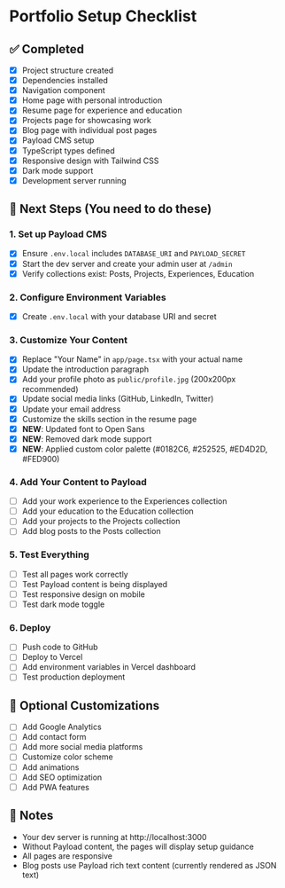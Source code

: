 # Portfolio Setup Checklist

## ✅ Completed
- [x] Project structure created
- [x] Dependencies installed
- [x] Navigation component
- [x] Home page with personal introduction
- [x] Resume page for experience and education
- [x] Projects page for showcasing work
- [x] Blog page with individual post pages
- [x] Payload CMS setup
- [x] TypeScript types defined
- [x] Responsive design with Tailwind CSS
- [x] Dark mode support
- [x] Development server running

## 🚀 Next Steps (You need to do these)

### 1. Set up Payload CMS
- [x] Ensure `.env.local` includes `DATABASE_URI` and `PAYLOAD_SECRET`
- [x] Start the dev server and create your admin user at `/admin`
- [x] Verify collections exist: Posts, Projects, Experiences, Education

### 2. Configure Environment Variables
- [x] Create `.env.local` with your database URI and secret

### 3. Customize Your Content
- [x] Replace "Your Name" in `app/page.tsx` with your actual name
- [x] Update the introduction paragraph
- [x] Add your profile photo as `public/profile.jpg` (200x200px recommended)
- [x] Update social media links (GitHub, LinkedIn, Twitter)
- [x] Update your email address
- [x] Customize the skills section in the resume page
- [x] **NEW**: Updated font to Open Sans
- [x] **NEW**: Removed dark mode support
- [x] **NEW**: Applied custom color palette (#0182C6, #252525, #ED4D2D, #FED900)

### 4. Add Your Content to Payload
- [ ] Add your work experience to the Experiences collection
- [ ] Add your education to the Education collection
- [ ] Add your projects to the Projects collection
- [ ] Add blog posts to the Posts collection

### 5. Test Everything
- [ ] Test all pages work correctly
- [ ] Test Payload content is being displayed
- [ ] Test responsive design on mobile
- [ ] Test dark mode toggle

### 6. Deploy
- [ ] Push code to GitHub
- [ ] Deploy to Vercel
- [ ] Add environment variables in Vercel dashboard
- [ ] Test production deployment

## 🎨 Optional Customizations
- [ ] Add Google Analytics
- [ ] Add contact form
- [ ] Add more social media platforms
- [ ] Customize color scheme
- [ ] Add animations
- [ ] Add SEO optimization
- [ ] Add PWA features

## 📝 Notes
- Your dev server is running at http://localhost:3000
- Without Payload content, the pages will display setup guidance
- All pages are responsive
- Blog posts use Payload rich text content (currently rendered as JSON text)
